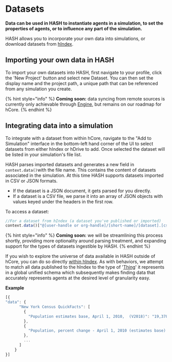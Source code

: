 # Datasets

**Data can be used in HASH to instantiate agents in a simulation, to set the properties of agents, or to influence any part of the simulation.**

HASH allows you to incorporate your own data into simulations, or download datasets from [hIndex](https://hash.ai/index).

## Importing your own data in HASH

To import your own datasets into HASH, first navigate to your profile, click the  'New Project' button and select new Dataset. You can then set the display name and the project path, a  unique path that can be referenced from any simulation you create.

{% hint style="info" %}
**Coming soon:** data syncing from remote sources is currently only achievable through [Engine](https://hash.ai/engine), but remains on our roadmap for hCore.
{% endhint %}

## Integrating data into a simulation

To integrate with a dataset from within hCore, navigate to the "Add to Simulation" interface in the bottom-left hand corner of the UI to select datasets from either hIndex or hDrive to add. Once selected the dataset will be listed in your simulation's file list.

HASH parses imported datasets and generates a new field in `context.data()`with the file name.  This contains the content of datasets associated in the simulation. At this time HASH supports datasets imported in CSV or JSON formats.

* If the dataset is a JSON document, it gets parsed for you directly.
* If a dataset is a CSV file, we parse it into an array of JSON objects with values keyed under the headers in the first row.

To access a dataset:

```javascript
//For a dataset from hIndex (a dataset you've published or imported)
context.data()["@[user-handle or org-handle]/[short-name]/[dataset].[csv or json]")
```

{% hint style="info" %}
**Coming soon:** we will be streamlining this process shortly, providing more optionality around parsing treatment, and expanding support for the types of datasets ingestible by HASH.
{% endhint %}

If you wish to explore the universe of data available in HASH outside of hCore, you can do so directly [within hIndex](https://hash.ai/index/search?contentType=Dataset&sort=popularity). As with behaviors, we attempt to match all data published to the hIndex to the type of '[Thing](https://hash.ai/index/schemas/Thing)' it represents in a global unified schema which subsequently makes finding data that accurately represents agents at the desired level of granularity easy.

**Example**

```javascript
[{
"data": {
      "New York Census QuickFacts": [
        {
          "Population estimates base, April 1, 2010,  (V2018)": "19,378,124"
        },
        {
          "Population, percent change - April 1, 2010 (estimates base) to July 1, 2018,  (V2018)": "0.80%"
        },
        ...
      ]
    }
}]
```

